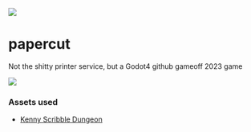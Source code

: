 [![](https://img.shields.io/badge/4.1.2-%23FFFFFF.svg?style=flat&logo=godot-engine)](https://godotengine.org/download/archive/4.1.2-stable/)
# papercut

Not the shitty printer service, but a Godot4 github gameoff 2023 game

![](https://kenney.nl/media/pages/assets/scribble-dungeons/a267209f30-1674932853/sample.png)


### Assets used 
- [Kenny Scribble Dungeon](https://kenney.nl/assets/scribble-dungeons)
